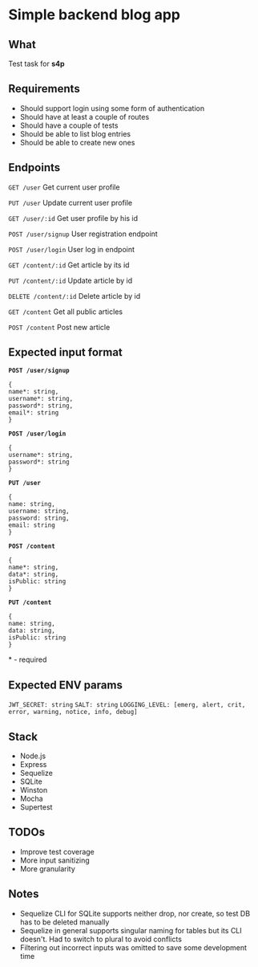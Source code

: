 
# Simple backend blog app

## What

Test task for **s4p**

## Requirements

- Should support login using some form of authentication 
- Should have at least a couple of routes
- Should have a couple of tests
- Should be able to list blog entries
- Should be able to create new ones

## Endpoints

`GET /user` Get current user profile

`PUT /user` Update current user profile

`GET /user/:id` Get user profile by his id

`POST /user/signup` User registration endpoint

`POST /user/login` User log in endpoint


`GET /content/:id` Get article by its id

`PUT /content/:id` Update article by id

`DELETE /content/:id` Delete article by id

`GET /content` Get all public articles

`POST /content` Post new article

## Expected input format

**`POST /user/signup`**
```
{
name*: string,
username*: string,
password*: string,
email*: string
}
```

**`POST /user/login`**
```
{
username*: string,
password*: string
}
```

**`PUT /user`**
```
{
name: string,
username: string,
password: string,
email: string
}
```

**`POST /content`**
```
{
name*: string,
data*: string,
isPublic: string
}
```

**`PUT /content`**
```
{
name: string,
data: string,
isPublic: string
}
```
\* - required

## Expected ENV params

`JWT_SECRET: string` 
`SALT: string`
`LOGGING_LEVEL: [emerg, alert, crit, error, warning, notice, info, debug]`

## Stack

- Node.js
- Express
- Sequelize
- SQLite
- Winston
- Mocha
- Supertest

## TODOs

- Improve test coverage
- More input sanitizing
- More granularity

## Notes
- Sequelize CLI for SQLite supports neither drop, nor create, so test DB has to be deleted manually
- Sequelize in general supports singular naming for tables but its CLI doesn't. Had to switch to plural to avoid conflicts
- Filtering out incorrect inputs was omitted to save some development time